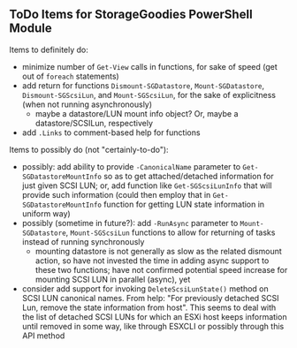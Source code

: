 ## ToDo Items for StorageGoodies PowerShell Module
Items to definitely do:
- minimize number of `Get-View` calls in functions, for sake of speed (get out of `foreach` statements)
- add return for functions `Dismount-SGDatastore`, `Mount-SGDatastore`, `Dismount-SGScsiLun`, and `Mount-SGScsiLun`, for the sake of explicitness (when not running asynchronously)
    - maybe a datastore/LUN mount info object? Or, maybe a datastore/SCSILun, respectively
- add `.Links` to comment-based help for functions

Items to possibly do (not "certainly-to-do"):
- possibly: add ability to provide `-CanonicalName` parameter to `Get-SGDatastoreMountInfo` so as to get attached/detached information for just given SCSI LUN; or, add function like `Get-SGScsiLunInfo` that will provide such information (could then employ that in `Get-SGDatastoreMountInfo` function for getting LUN state information in uniform way)
- possibly (sometime in future?):  add `-RunAsync` parameter to `Mount-SGDatastore`, `Mount-SGScsiLun` functions to allow for returning of tasks instead of running synchronously
    - mounting datastore is not generally as slow as the related dismount action, so have not invested the time in adding async support to these two functions; have not confirmed potential speed increase for mounting SCSI LUN in parallel (async), yet
- consider add support for invoking `DeleteScsiLunState()` method on SCSI LUN canonical names. From help: "For previously detached SCSI Lun, remove the state information from host". This seems to deal with the list of detached SCSI LUNs for which an ESXi host keeps information until removed in some way, like through ESXCLI or possibly through this API method
